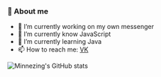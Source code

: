 ### 📎 About me
- 🔭 I’m currently working on my own messenger
- 🧠 I’m currently know JavaScript
- 🌱 I’m currently learning Java
- 📫 How to reach me: [VK](https://vk.com/minnezing)

![Minnezing's GitHub stats](https://github-readme-stats.vercel.app/api?username=Minnezing&&hide=issuesshow_icons=true&theme=cobalt&bg_color=151515&border_color=30363d)
